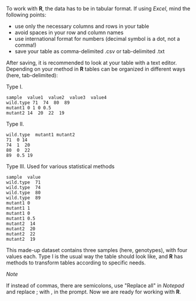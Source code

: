 To work with **R**, the data has to be in tabular format. If using *Excel*, mind the following points:
- use only the necessary columns and rows in your table
- avoid spaces in your row and column names
- use international format for numbers (decimal symbol is a dot, not a comma!)
- save your table as comma-delimited .csv or tab-delimited .txt

After saving, it is recommended to look at your table with a text editor. Depending on your method in **R** tables can be organized in different ways (here, tab-delimited):

Type I. 

```
sample  value1  value2  value3  value4
wild.type 71  74  80  89
mutant1 0 1 0 0.5
mutant2 14  20  22  19
``` 

Type II. 

``` 
wild.type  mutant1 mutant2
71  0 14
74  1  20
80  0  22
89  0.5 19
``` 

Type III. Used for various statistical methods

```
sample  value
wild.type  71
wild.type  74
wild.type  80
wild.type  89
mutant1 0
mutant1 1
mutant1 0
mutant1 0.5
mutant2  14
mutant2  20
mutant2  22
mutant2  19
``` 

This made-up dataset contains three samples (here, genotypes), with four values each. Type I is the usual way the table should look like, and **R** has methods to transform tables according to specific needs. 

*Note*

If instead of commas, there are semicolons, use "Replace all" in *Notepad* and replace ; with , in the prompt. Now we are ready for working with **R**.
